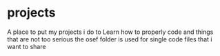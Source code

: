 # projects

A place to put my projects i do to Learn how to properly code and things that are not too serious
the osef folder is used for single code files that i want to share
